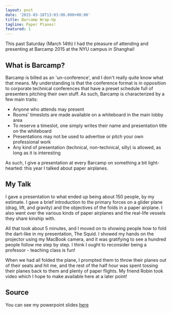 ```yaml
---
layout: post
date: '2015-03-18T13:03:00.000+08:00'
title: Barcamp Wrap-Up
tagline: Paper Planes!
featured: 1
---
```


This past Saturday (March 14th) I had the pleasure of attending and presenting at Barcamp 2015 at the NYU campus in Shanghai!

## What is Barcamp?

Barcamp is billed as an 'un-conference', and I don't really quite know what that means. My understanding is that the conference format is in opposition to corporate technical conferences that have a preset schedule full of presenters pitching their own stuff. As such, Barcamp is characterized by a few main traits:

- Anyone who attends may present
- Rooms' timeslots are made available on a whiteboard in the main lobby area
- To reserve a timeslot, one simply writes their name and presentation title on the whiteboard
- Presentations may not be used to advertise or pitch your own professional work
- Any kind of presentation (technical, non-technical, silly) is allowed, as long as it is interesting

As such, I give a presentation at every Barcamp on something a bit light-hearted: this year I talked about paper airplanes.

## My Talk

I gave a presentation to what ended up being about 150 people, by my estimate. I gave a brief introduction to the primary forces on a glider plane (drag, lift, and gravity) and the objectives of the folds in a paper airplane. I also went over the various kinds of paper airplanes and the real-life vessels they share kinship with.

All that took about 5 minutes, and I moved on to showing people how to fold the dart-like in my presentation, The Squid. I showed my hands on the projector using my MacBook camera, and it was gratifying to see a hundred people follow me step by step. I think I ought to reconsider being a professor - teaching class is fun!

When we had all folded the plane, I prompted them to throw their planes out of their seats and hit me, and the rest of the half hour was spent tossing their planes back to them and plenty of paper flights. My friend Robin took video which I hope to make available here at a later point!

## Source

You can see my powerpoint slides [here](/assets/Barcamp%20Mar%202015/assets/player/KeynoteDHTMLPlayer.html#0)
